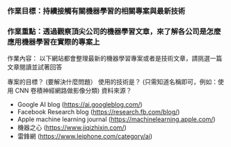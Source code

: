 ### 作業目標：持續接觸有關機器學習的相關專案與最新技術
### 作業重點：透過觀察頂尖公司的機器學習文章，來了解各公司是怎麼應用機器學習在實際的專案上


作業內容：
以下網站都會整理最新的機器學習專案或者是技術文章，請挑選一篇文章閱讀並試著回答

專案的目標？ (要解決什麼問題）
使用的技術是？ (只需知道名稱即可，例如：使用 CNN 卷積神經網路做影像分類)
資料來源？
- Google AI blog (https://ai.googleblog.com/)
- Facebook Research blog (https://research.fb.com/blog/)
- Apple machine learning journal (https://machinelearning.apple.com/)
- 機器之心 (https://www.jiqizhixin.com/)
- 雷鋒網 (https://www.leiphone.com/category/ai)

